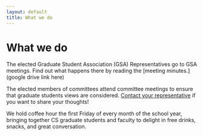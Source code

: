 ```yaml
---
layout: default
title: What we do
---
```


What we do
=======

The elected Graduate Student Association (GSA) Representatives go to GSA meetings. Find out what happens there by reading the [meeting minutes.](google drive link here)

The elected members of committees attend committee meetings to ensure that graduate students views are considered. [Contact your representative](/contact/) if you want to share your thoughts!

We hold coffee hour the first Friday of every month of the school year, bringing together CS graduate students and faculty to delight in free drinks, snacks, and great conversation. 
